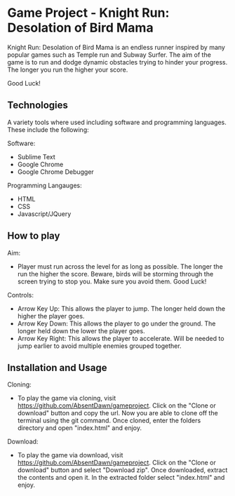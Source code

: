 # Game Project - Knight Run: Desolation of Bird Mama

Knight Run: Desolation of Bird Mama is an endless runner inspired by many popular games such as Temple run and Subway Surfer. The aim of the game is to run and dodge dynamic obstacles trying to hinder your progress. The longer you run the higher your score. 

Good Luck!


## Technologies 

A variety tools where used including software and programming languages. These include the following: 

Software: 

- Sublime Text
- Google Chrome
- Google Chrome Debugger

Programming Langauges: 

- HTML
- CSS
- Javascript/JQuery 


## How to play 

Aim: 

- Player must run across the level for as long as possible. The longer the run the higher the score. Beware, birds will be storming through the screen trying to stop you. Make sure you avoid them. Good Luck! 

Controls: 

- Arrow Key Up: This allows the player to jump. The longer held down the higher the player goes.
- Arrow Key Down: This allows the player to go under the ground. The longer held down the lower the player goes.
- Arrow Key Right: This allows the player to accelerate. Will be needed to jump earlier to avoid multiple enemies grouped together.

## Installation and Usage

Cloning: 

- To play the game via cloning, visit https://github.com/AbsentDawn/gameproject.
Click on the "Clone or download" button and copy the url. Now you are able to clone off the terminal using the git command. Once cloned, enter the folders directory and open "index.html" and enjoy.

Download: 

- To play the game via download, visit https://github.com/AbsentDawn/gameproject. Click on the "Clone or download" button and select "Download zip". Once downloaded, extract the contents and open it. In the extracted folder select "index.html" and enjoy.